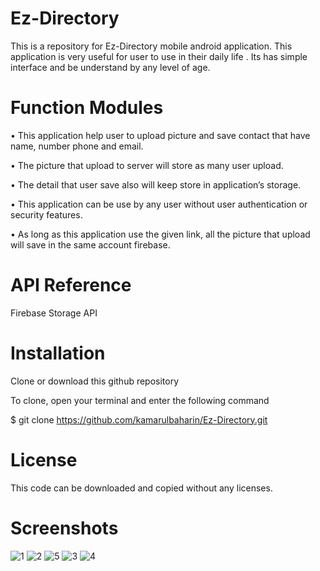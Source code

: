 # Ez-Directory

This is a repository for Ez-Directory mobile android application.
This application is very useful for user to use in their daily life .
Its has simple interface and be understand by any level of age.

# Function Modules

•	This application help user to upload picture and save contact that have name, number phone and email.

•	The picture that upload to server will store as many user upload.

•	The detail that user save also will keep store in application’s storage.

•	This application can be use by any user without user authentication or security features.

•	As long as this application use the given link, all the picture that  upload will save in the same account firebase.


# API Reference

Firebase Storage API

# Installation

Clone or download this github repository

To clone, open your terminal and enter the following command

$ git clone https://github.com/kamarulbaharin/Ez-Directory.git

# License

This code can be downloaded and copied without any licenses.

# Screenshots

![1](https://user-images.githubusercontent.com/29139075/26948439-f28f6ed4-4cc8-11e7-8130-4953e0fb3ccc.jpg)
![2](https://user-images.githubusercontent.com/29139075/26948440-f29005d8-4cc8-11e7-80d4-9cec6846ee14.jpg)
![5](https://user-images.githubusercontent.com/29139075/26948442-f2962210-4cc8-11e7-8e78-d69772c07bff.jpg)
![3](https://user-images.githubusercontent.com/29139075/26948441-f294d284-4cc8-11e7-8f6c-277dca0cc6c8.jpg)
![4](https://user-images.githubusercontent.com/29139075/26948443-f2969baa-4cc8-11e7-8ea9-aec24e3931a6.jpg)


